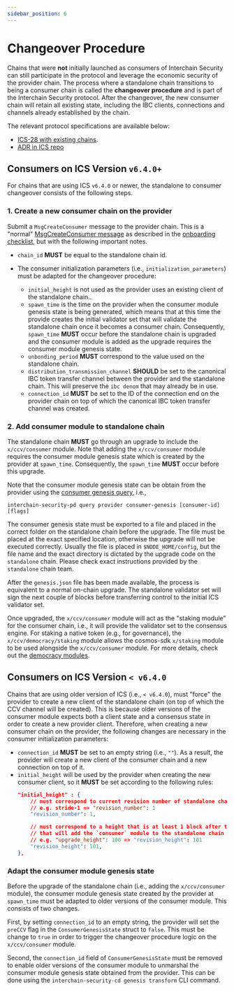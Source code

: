 ```yaml
---
sidebar_position: 6
---
```


# Changeover Procedure

Chains that were **not** initially launched as consumers of Interchain Security can still participate in the protocol and leverage the economic security of the provider chain. The process where a standalone chain transitions to being a consumer chain is called the **changeover procedure** and is part of the Interchain Security protocol. After the changeover, the new consumer chain will retain all existing state, including the IBC clients, connections and channels already established by the chain.

The relevant protocol specifications are available below:
* [ICS-28 with existing chains](https://github.com/cosmos/ibc/blob/main/spec/app/ics-028-cross-chain-validation/overview_and_basic_concepts.md#channel-initialization-existing-chains).
* [ADR in ICS repo](../adrs/adr-010-standalone-changeover.md)

## Consumers on ICS Version `v6.4.0+`

For chains that are using ICS `v6.4.0` or newer, the standalone to consumer changeover consists of the following steps. 

### 1. Create a new consumer chain on the provider

Submit a `MsgCreateConsumer` message to the provider chain. This is a "normal" [MsgCreateConsumer message](../build/modules/02-provider.md#msgcreateconsumer) as described in the [onboarding checklist](./onboarding.md), but with the following important notes.

* `chain_id` **MUST** be equal to the standalone chain id.
* The consumer initialization parameters (i.e., `initialization_parameters`) must be adapted for the changeover procedure:
  
  * `initial_height` is not used as the provider uses an existing client of the standalone chain..
  * `spawn_time` is the time on the provider when the consumer module genesis state is being generated, 
  which means that at this time the provide creates the initial validator set that will validate the standalone chain once it becomes a consumer chain. 
  Consequently, `spawn_time` **MUST** occur before the standalone chain is upgraded and the consumer module is added as the upgrade requires the consumer module genesis state.
  * `unbonding_period` **MUST** correspond to the value used on the standalone chain.
  * `distribution_transmission_channel` **SHOULD** be set to the canonical IBC token transfer channel between the provider and the standalone chain. This will preserve the `ibc denom` that may already be in use.
  * `connection_id` **MUST** be set to the ID of the connection end on the provider chain on top of which the canonical IBC token transfer channel was created. 
  
### 2. Add consumer module to standalone chain 

The standalone chain **MUST** go through an upgrade to include the `x/ccv/consumer` module. 
Note that adding the `x/ccv/consumer` module requires the consumer module genesis state which is created by the provider at `spawn_time`.
Consequently, the `spawn_time` **MUST** occur before this upgrade. 

Note that the consumer module genesis state can be obtain from the provider using the [consumer genesis query](../build/modules/02-provider.md#consumer-genesis), i.e., 
```shell
interchain-security-pd query provider consumer-genesis [consumer-id] [flags]
```

The consumer genesis state must be exported to a file and placed in the correct folder on the standalone chain before the upgrade. 
The file must be placed at the exact specified location, otherwise the upgrade will not be executed correctly.
Usually the file is placed in `$NODE_HOME/config`, but the file name and the exact directory is dictated by the upgrade code on the `standalone` chain. 
Please check exact instructions provided by the `standalone` chain team.

After the `genesis.json` file has been made available, the process is equivalent to a normal on-chain upgrade. The standalone validator set will sign the next couple of blocks before transferring control to the initial ICS validator set.

Once upgraded, the `x/ccv/consumer` module will act as the "staking module" for the consumer chain, i.e., it will provide the validator set to the consensus engine. For staking a native token (e.g., for governance), the `x/ccv/democracy/staking` module allows the cosmos-sdk `x/staking` module to be used alongside the `x/ccv/consumer` module. For more details, check out the [democracy modules](../build/modules/04-democracy.md).

## Consumers on ICS Version `< v6.4.0`

Chains that are using older version of ICS (i.e., `< v6.4.0`), must "force" the provider to create a new client of the standalone chain (on top of which the CCV channel will be created). 
This is because older versions of the consumer module expects both a client state and a consensus state in order to create a new provider client. 
Therefore, when creating a new consumer chain on the provider, the following changes are necessary in the consumer initialization parameters:

* `connection_id` **MUST** be set to an empty string (i.e., `""`). As a result, the provider will create a new client of the consumer chain and a new connection on top of it.
* `initial_height` will be used by the provider when creating the new consumer client, so it **MUST** be set according to the following rules:
    ```json
    "initial_height" : {
        // must correspond to current revision number of standalone chain
        // e.g. stride-1 => "revision_number": 1
        "revision_number": 1,

        // must correspond to a height that is at least 1 block after the upgrade
        // that will add the `consumer` module to the standalone chain
        // e.g. "upgrade_height": 100 => "revision_height": 101
        "revision_height": 101,
    },
    ```

### Adapt the consumer module genesis state

Before the upgrade of the standalone chain (i.e., adding the `x/ccv/consumer` module), the consumer module genesis state created by the provider at `spawn_time` must be adapted to older versions of the consumer module. This consists of two changes.

First, by setting `connection_id` to an empty string, the provider will set the `preCCV` flag in the `ConsumerGenesisState` struct to `false`. This must be change to `true` in order to trigger the changeover procedure logic on the `x/ccv/consumer` module.

Second, the `connection_id` field of `ConsumerGenesisState` must be removed to enable older versions of the consumer module to unmarshal the consumer module genesis state obtained from the provider. This can be done using the `interchain-security-cd genesis transform` CLI command. 